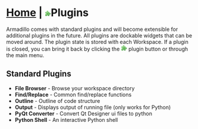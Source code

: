 <link rel="stylesheet" type="text/css" href="doc.css">

# [Home](start.html) | ![Alt Text](../img/plugin.png)Plugins
Armadillo comes with standard plugins and will become extensible for additional plugins in the future.  All plugins are dockable widgets that can be moved around.  The plugin state is stored with each Workspace.  If a plugin is closed, you can bring it back by clicking the ![Alt Text](../img/plugin.png) plugin button or through the main menu.

## Standard Plugins
- **File Browser** - Browse your workspace directory
- **Find/Replace** - Common find/replace functions
- **Outline** - Outline of code structure
- **Output** - Displays output of running file (only works for Python)
- **PyQt Converter** - Convert Qt Designer ui files to python
- **Python Shell** - An interactive Python shell